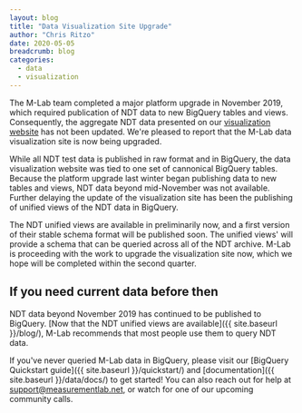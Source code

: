 ```yaml
---
layout: blog
title: "Data Visualization Site Upgrade"
author: "Chris Ritzo"
date: 2020-05-05
breadcrumb: blog
categories:
  - data
  - visualization
---
```


The M-Lab team completed a major platform upgrade in November 2019, which required publication of NDT data to new BigQuery tables and views. Consequently, the aggregate NDT data presented on our [visualization website](https://viz.measurementlab.net) has not been updated. We're pleased to report that the M-Lab data visualization site is now being upgraded.<!--more-->

While all NDT test data is published in raw format and in BigQuery, the data visualization website was tied to one set of cannonical BigQuery tables. Because the platform upgrade last winter began publishing data to new tables and views, NDT data beyond mid-November was not available. Further delaying the update of the visualization site has been the publishing of unified views of the NDT data in BigQuery.

The NDT unified views are available in preliminarily now, and a first version of their stable schema format will be published soon. The unified views' will provide a schema that can be queried across all of the NDT archive. M-Lab is proceeding with the work to upgrade the visualization site now, which we hope will be completed within the second quarter.

## If you need current data before then

NDT data beyond November 2019 has continued to be published to BigQuery. [Now that the NDT unified views are available]({{ site.baseurl }}/blog/), M-Lab recommends that most people use them to query NDT data.

If you've never queried M-Lab data in BigQuery, please visit our [BigQuery Quickstart guide]({{ site.baseurl }}/quickstart/) and [documentation]({{ site.baseurl }}/data/docs/) to get started! You can also reach out for help at support@measurementlab.net, or watch for one of our upcoming community calls.
